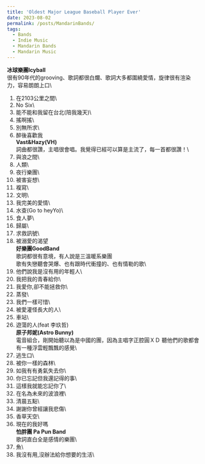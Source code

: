 ```yaml
---
title: 'Oldest Major League Baseball Player Ever'
date: 2023-08-02
permalink: /posts/MandarinBands/
tags:
  - Bands
  - Indie Music
  - Mandarin Bands
  - Mandarin Music
---
```




**冰球樂團Icyball**\
很有90年代的grooving、歌詞都很白爛、歌詞大多都圍繞愛情，旋律很有渲染力，容易朗朗上口\
1.	在2103公里之間\
2.	No Six\
3.	能不能和我留在台北(陪我幾天)\
4.	搖啊搖\
5.	別無所求\
6.	醉後喜歡我\
**Vast&Hazy(VH)**\
詞曲都很讚，主唱很會唱。我覺得已經可以算是主流了，每一首都很讚！\
1.	與浪之間\
2.	人類\
3.	夜行樂團\
4.	被害妄想\
5.	複寫\
6.	文明\
7.	我完美的愛情\
8.	水查(Go to heyYo)\
9.	食人夢\
10.	歸屬\
11.	求救訊號\
12.	被溺愛的渴望\
**好樂團GoodBand**\
歌詞都很有意境，有人說是三溫暖系樂團\
歌有失戀聽會哭爆、也有跟時代衝撞的、也有情勒的歌\
1.	他們說我是沒有用的年輕人\
2.	我把我的青春給你\
3.	我愛你,卻不能拯救你\
4.	蒸發\
5.	我們一樣可惜\
6.	被愛灌怪長大的人\
7.	車站\
8.	遊蕩的人(feat 李玖哲)\
**原子邦妮(Astro Bunny)**\
電音組合，剛開始聽以為是中國的團，因為主唱字正腔圓ＸＤ 聽他們的歌都會有一種浮雲輕飄飄的感覺\
1.	逃生口\
2.	被你一樣的森林\
3.	如我有有勇氣失去你\
4.	你已忘記但我還記得的事\
5.	這樣我就能忘記你了\
6.	在名為未來的波浪裡\
7.	清晨五點\
8.	謝謝你曾經讓我悲傷\
9.	香草天空\
10.	現在的我好嗎\
**怕胖團 Pa Pun Band**\
歌詞直白全是感情的樂團\
1.	魚\
2.	我沒有用,沒辦法給你想要的生活\

